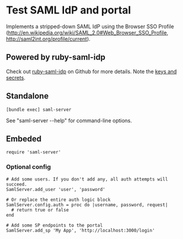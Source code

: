 # Test SAML IdP and portal

Implements a stripped-down SAML IdP using the Browser SSO Profile (http://en.wikipedia.org/wiki/SAML_2.0#Web_Browser_SSO_Profile, http://saml2int.org/profile/current).

## Powered by ruby-saml-idp

Check out [ruby-saml-idp](https://github.com/lawrencepit/ruby-saml-idp) on Github for more details. Note the [keys and secrets](https://github.com/lawrencepit/ruby-saml-idp/blob/master/README.md#keys-and-secrets).

## Standalone

    [bundle exec] saml-server

See "saml-server --help" for command-line options.

## Embeded

    require 'saml-server'

### Optional config

    # Add some users. If you don't add any, all auth attempts will succeed.
    SamlServer.add_user 'user', 'password'

    # Or replace the entire auth logic block
    SamlServer.config.auth = proc do |username, password, request|
      # return true or false
    end

    # Add some SP endpoints to the portal
    SamlServer.add_sp 'My App', 'http://localhost:3000/login'
